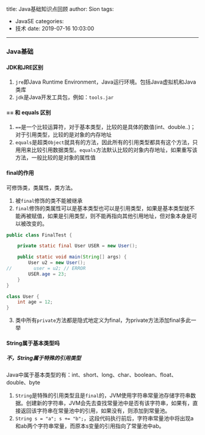 title: Java基础知识点回顾
author: Sion
tags:
  - JavaSE
categories:
  - 技术
date: 2019-07-16 10:03:00
---
### Java基础

#### JDK和JRE区别
1. `jre`即Java Runtime Environment，Java运行环境。包括Java虚拟机和Java类库
2. `jdk`是Java开发工具包，例如：`tools.jar`

<!-- more -->

#### == 和 equals 区别
1. `==`是一个比较运算符，对于基本类型，比较的是具体的数值(int、double..)；对于引用类型，比较的是对象的内存地址
2. `equals`是超类`Object`就具有的方法，因此所有的引用类型都具有这个方法，只用用来比较引用数据类型。`equals`方法默认比较的对象内存地址，如果重写该方法，一般比较的是对象的属性值

#### final的作用
可修饰类，类属性，类方法。
1. 被`final`修饰的类不能被继承
2. `final`修饰的类属性可以是基本类型也可以是引用类型，如果是基本类型就不能再被赋值，如果是引用类型，则不能再指向其他引用地址，但对象本身是可以被改变的。

```java
public class FinalTest {

    private static final User USER = new User();

    public static void main(String[] args) {
        User u2 = new User();
//        user = u2; // ERROR
        USER.age = 23;
    }
}

class User {
    int age = 12;
}
```
3. 类中所有`private`方法都是隐式地定义为final，为private方法添加final多此一举

#### String属于基本类型吗
##### 不，String属于特殊的引用类型

Java中属于基本类型的有：int、short、long、char、boolean、float、double、byte
1. `String`是特殊的引用类型且是`final`的，JVM使用字符串常量池存储字符串数据。创建新的字符串，JVM会先去查找常量池中是否有该字符串，如果有，直接返回该字符串在常量池中的引用，如果没有，则添加到常量池。
2. `String s = "a"; s += "b";`，这段代码执行前后，字符串常量池中将出现a和ab两个字符串常量，而原本s变量的引用指向了常量池中ab。


















